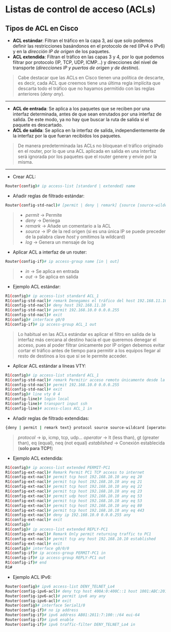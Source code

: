 # Listas de control de acceso (ACLs)

## Tipos de ACL en Cisco

* **ACL estándar**: Filtran el tráfico en la capa 3, así que solo podemos definir las restricciones basándonos en el protocolo de red (IPv4 o IPv6) y en la *dirección IP de origen* de los paquetes.
* **ACL extendida**: Filtran el tráfico en las capas 3 y 4, por lo que podemos filtrar por protocolo (IP, TCP, UDP, ICMP...) y direcciones del nivel de transporte (*direcciones IP y puertos de origen y de destino*).
> Cabe destacar que las ACLs en Cisco tienen una política de descarte, es decir, cada ACL que creemos tiene una última regla implícita que descarta todo el tráfico que no hayamos permitido con las reglas anteriores (*deny any*).
---
* **ACL de entrada**: Se aplica a los paquetes que se reciben por una interfaz determinada, antes de que sean enrutados por una interfaz de salida. De este modo, ya no hay que buscar la ruta de salida si el paquete es descartado.
* **ACL de salida**: Se aplica en la interfaz de salida, independientemente de la interfaz por la que fueran recibidos los paquetes.
> De manera predeterminada las ACLs no bloquean el tráfico originado en el router, por lo que una ACL aplicada en salida en una interfaz será ignorada por los paquetes que el router genere y envíe por la misma.
---

* Crear ACL:
```bash
Router(config)# ip access-list [standard | extended] name
```
* Añadir reglas de filtrado estándar:
```bash
Router(config-std-nacl)# [permit | deny | remark] {source [source-wildcard]} [log]
```
> * *permit* → Permite
> * *deny* → Deniega
> * *remark* → Añade un comentario a la ACL
> * *source* → IP de la red origen (si es una única IP se puede preceder de la palabra clave *host* y omitimos la wildcard)
> * *log* → Genera un mensaje de log

* Aplicar ACL a interfaz de un router:
```bash
Router(config-if)# ip access-group name [in | out]
```
> * *in* → Se aplica en entrada
> * *out* → Se aplica en salida

* Ejemplo ACL estándar:
```bash
R1(config)# ip access-list standard ACL_1
R1(config-std-nacl)# remark Denegamos el tráfico del host 192.168.11.10 y permitimos el del resto de la red
R1(config-std-nacl)# deny host 192.168.11.10
R1(config-std-nacl)# permit 192.168.10.0 0.0.0.255
R1(config-std-nacl)# exit
R1(config)# interface g0/0
R1(config-if)# ip access-group ACL_1 out
```
> Lo habitual en las ACLs estándar es aplicar el filtro en salida de la interfaz más cercana al destino hacia el que queremos denegar el acceso, pues al poder filtrar únicamente por IP origen debemos evitar cortar el tráfico antes de tiempo para permitir a los equipos llegar al resto de destinos a los que sí se le permite acceder.

* Aplicar ACL estándar a líneas VTY:
```bash
R1(config)# ip access-list standard ACL_1
R1(config-std-nacl)# remark Permitir acceso remoto únicamente desde la red 192.168.10.0/24
R1(config-std-nacl)# permit 192.168.10.0 0.0.0.255
R1(config-std-nacl)# exit
R1(config)# line vty 0 4
R1(config-line)# login local
R1(config-line)# transport input ssh
R1(config-line)# access-class ACL_1 in
```

* Añadir reglas de filtrado extendidas:
```bash
{deny | permit | remark text} protocol source source-wildcard [operator {port}] destination destination-wildcard [operator {port}] [established] [log]
```
> *protocol* → ip, icmp, tcp, udp... 
> *operator* → lt (less than), gt (greater than), eq (equal), neq (not equal)
> *established* → Conexión establecida (**solo para TCP!**)


* Ejemplo ACL extendida:
```bash
R1(config)# ip access-list extended PERMIT-PC1
R1(config-ext-nacl)# Remark Permit PC1 TCP access to internet 
R1(config-ext-nacl)# permit tcp host 192.168.10.10 any eq 20
R1(config-ext-nacl)# permit tcp host 192.168.10.10 any eq 21
R1(config-ext-nacl)# permit tcp host 192.168.10.10 any eq 22
R1(config-ext-nacl)# permit tcp host 192.168.10.10 any eq 23
R1(config-ext-nacl)# permit udp host 192.168.10.10 any eq 53
R1(config-ext-nacl)# permit tcp host 192.168.10.10 any eq 53
R1(config-ext-nacl)# permit tcp host 192.168.10.10 any eq 80
R1(config-ext-nacl)# permit tcp host 192.168.10.10 any eq 443
R1(config-ext-nacl)# deny ip 192.168.10.0 0.0.0.255 any
R1(config-ext-nacl)# exit
R1(config)# 
R1(config)# ip access-list extended REPLY-PC1
R1(config-ext-nacl)# Remark Only permit returning traffic to PC1 
R1(config-ext-nacl)# permit tcp any host 192.168.10.10 established
R1(config-ext-nacl)# exit
R1(config)# interface g0/0/0
R1(config-if)# ip access-group PERMIT-PC1 in
R1(config-if)# ip access-group REPLY-PC1 out
R1(config-if)# end
R1#
```

* Ejemplo ACL IPv6:
```bash
Router(config)# ipv6 access-list DENY_TELNET_Lo4
Router(config-ipv6-acl)# deny tcp host 400A:0:400C::1 host 1001:ABC:2011:7::1 eq telnet
Router(config-ipv6-acl)# permit ipv6 any any
Router(config-ipv6-acl)# exit
Router(config)# interface Serial1/0
Router(config-if)# no ip address
Router(config-if)# ipv6 address AB01:2011:7:100::/64 eui-64
Router(config-if)# ipv6 enable
Router(config-if)# ipv6 traffic-filter DENY_TELNET_Lo4 in
```